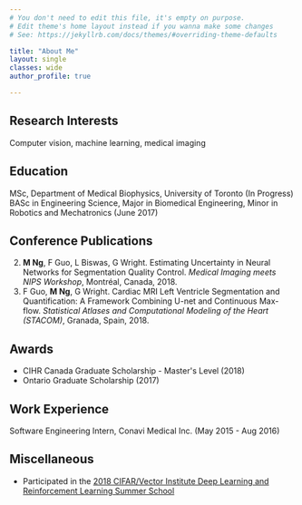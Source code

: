 ```yaml
---
# You don't need to edit this file, it's empty on purpose.
# Edit theme's home layout instead if you wanna make some changes
# See: https://jekyllrb.com/docs/themes/#overriding-theme-defaults

title: "About Me"
layout: single
classes: wide
author_profile: true

---
```


## Research Interests
Computer vision, machine learning, medical imaging

## Education
MSc, Department of Medical Biophysics, University of Toronto (In Progress)  
BASc in Engineering Science, Major in Biomedical Engineering, Minor in Robotics and Mechatronics (June 2017) 

## Conference Publications
2. **M Ng**, F Guo, L Biswas, G Wright. Estimating Uncertainty in Neural Networks for Segmentation Quality Control. _Medical Imaging meets NIPS Workshop_, Montréal, Canada, 2018.
1. F Guo, **M Ng**, G Wright. Cardiac MRI Left Ventricle Segmentation and Quantification: A Framework Combining U-net and Continuous Max-flow. _Statistical Atlases and Computational Modeling of the Heart (STACOM)_, Granada, Spain, 2018.

## Awards
* CIHR Canada Graduate Scholarship - Master's Level (2018)
* Ontario Graduate Scholarship (2017)

## Work Experience
Software Engineering Intern, Conavi Medical Inc. (May 2015 - Aug 2016)

## Miscellaneous
* Participated in the [2018 CIFAR/Vector Institute Deep Learning and Reinforcement Learning Summer School](https://dlrlsummerschool.ca/)